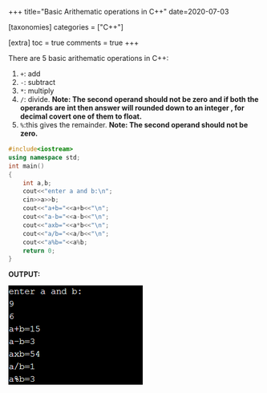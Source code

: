 +++
title="Basic Arithematic operations in C++"
date=2020-07-03

[taxonomies]
categories = ["C++"]

[extra]
toc = true
comments = true
+++

There are 5 basic arithematic operations in C++:

1. `+`: add
2. `-`: subtract
3. `*`: multiply
4. `/`: divide.
**Note: The second operand should not be zero and if both the operands are int then answer will rounded down to an integer , for decimal covert one of them to float.**
5. `%`:this gives the remainder.
**Note: The second operand should not be zero.**

```cpp
#include<iostream>
using namespace std;
int main()
{
    int a,b;
    cout<<"enter a and b:\n";
    cin>>a>>b;
    cout<<"a+b="<<a+b<<"\n";
    cout<<"a-b="<<a-b<<"\n";
    cout<<"axb="<<a*b<<"\n";
    cout<<"a/b="<<a/b<<"\n";
    cout<<"a%b="<<a%b;
    return 0;
}
```


**OUTPUT:**

![output](/assets/Basic-Arithematic-operations-in-C++.png)